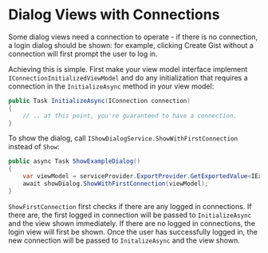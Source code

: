 # Dialog Views with Connections

Some dialog views need a connection to operate - if there is no connection, a login dialog should be shown: for example, clicking Create Gist without a connection will first prompt the user to log in.

Achieving this is simple. First make your view model interface implement `IConnectionInitializedViewModel` and do any initialization that requires a connection in the `InitializeAsync` method in your view model:

```csharp
public Task InitializeAsync(IConnection connection)
{
    // .. at this point, you're guaranteed to have a connection.
}
```

To show the dialog, call `IShowDialogService.ShowWithFirstConnection` instead of `Show`:

```csharp
public async Task ShowExampleDialog()
{
	var viewModel = serviceProvider.ExportProvider.GetExportedValue<IExampleDialogViewModel>();
	await showDialog.ShowWithFirstConnection(viewModel);
}
```

`ShowFirstConnection` first checks if there are any logged in connections. If there are, the first logged in connection will be passed to `InitializeAsync` and the view shown immediately. If there are no logged in connections, the login view will first be shown. Once the user has successfully logged in, the new connection will be passed to `InitalizeAsync` and the view shown.

